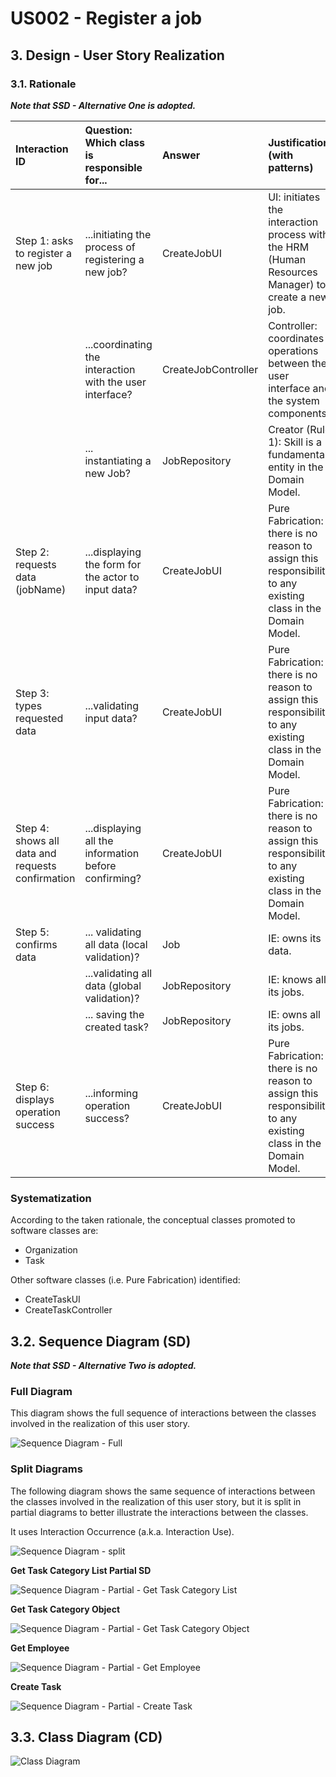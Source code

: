 # US002 - Register a job 

## 3. Design - User Story Realization 

### 3.1. Rationale

_**Note that SSD - Alternative One is adopted.**_

| Interaction ID                                       | Question: Which class is responsible for...                | Answer              | Justification (with patterns)                                                                          |
|:-----------------------------------------------------|:-----------------------------------------------------------|:--------------------|:-------------------------------------------------------------------------------------------------------|
| Step 1: asks to register a new job  		               | 	 ...initiating the process of registering a new job?      | CreateJobUI         | UI: initiates the interaction process with the HRM (Human Resources Manager) to create a new job.      |
| 			  		                                              | 	...coordinating the interaction with the user interface?  | CreateJobController | Controller: coordinates operations between the user interface and the system components.               |
| 			  		                                              | 	... instantiating a new Job?                              | JobRepository       | Creator (Rule 1): Skill is a fundamental entity in the Domain Model.                            |
| Step 2:  requests data (jobName)  		                 | 	...displaying the form for the actor to input data?						 | CreateJobUI         | Pure Fabrication: there is no reason to assign this responsibility to any existing class in the Domain Model. |
| Step 3: types requested data  		                     | 	...validating input data?                                 | CreateJobUI         | Pure Fabrication: there is no reason to assign this responsibility to any existing class in the Domain Model.                        |
| Step 4: shows all data and requests confirmation  		 | 	...displaying all the information before confirming?      | CreateJobUI         | Pure Fabrication: there is no reason to assign this responsibility to any existing class in the Domain Model.                                                 |
| Step 5: confirms data  		                            | 	... validating all data (local validation)?               | Job                 | IE: owns its data.                                            |
|                                                      | ...validating all data (global validation)?                | JobRepository       |   IE: knows all its jobs.                                                            |
|                                                      | ... saving the created task?                               | JobRepository       |                        IE: owns all its jobs.                                                              |
| Step 6: displays operation success  		                                         | ...informing operation success?							                     | CreateJobUI         | Pure Fabrication: there is no reason to assign this responsibility to any existing class in the Domain Model.                                                                                                       |              

### Systematization ##

According to the taken rationale, the conceptual classes promoted to software classes are: 

* Organization
* Task

Other software classes (i.e. Pure Fabrication) identified: 

* CreateTaskUI  
* CreateTaskController


## 3.2. Sequence Diagram (SD)

_**Note that SSD - Alternative Two is adopted.**_

### Full Diagram

This diagram shows the full sequence of interactions between the classes involved in the realization of this user story.

![Sequence Diagram - Full](svg/us006-sequence-diagram-full.svg)

### Split Diagrams

The following diagram shows the same sequence of interactions between the classes involved in the realization of this user story, but it is split in partial diagrams to better illustrate the interactions between the classes.

It uses Interaction Occurrence (a.k.a. Interaction Use).

![Sequence Diagram - split](svg/us006-sequence-diagram-split.svg)

**Get Task Category List Partial SD**

![Sequence Diagram - Partial - Get Task Category List](svg/us006-sequence-diagram-partial-get-task-category-list.svg)

**Get Task Category Object**

![Sequence Diagram - Partial - Get Task Category Object](svg/us006-sequence-diagram-partial-get-task-category.svg)

**Get Employee**

![Sequence Diagram - Partial - Get Employee](svg/us006-sequence-diagram-partial-get-employee.svg)

**Create Task**

![Sequence Diagram - Partial - Create Task](svg/us006-sequence-diagram-partial-create-task.svg)

## 3.3. Class Diagram (CD)

![Class Diagram](svg/us006-class-diagram.svg)